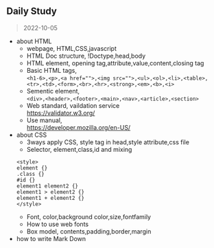 ## Daily Study
>2022-10-05
- about HTML
   - webpage, HTML,CSS,javascript
   - HTML Doc structure, !Doctype,head,body
   - HTML element, opening tag,attribute,value,content,closing tag
   - Basic HTML tags,   
   ```<h1-6>,<p>,<a href="">,<img src="">,<ul>,<ol>,<li>,<table>,<tr>,<td>,<form>,<br>,<hr>,<strong>,<em>,<b>,<i>```
   - Sementic element,   
   ```<div>,<header>,<footer>,<main>,<nav>,<article>,<section>```
   - Web standard, vaildation service   
   https://validator.w3.org/
   - Use manual,   
   https://developer.mozilla.org/en-US/
- about CSS
   - 3ways apply CSS, style tag in head,style attribute,css file
   - Selector, element,class,id and mixing
   ```
   <style>
   element {}
   .class {}
   #id {}
   element1 element2 {}
   element1 > element2 {}
   element1 + element2 {}
   </style>
   ```
   - Font, color,background color,size,fontfamily
   - How to use web fonts
   - Box model, contents,padding,border,margin
- how to write Mark Down
